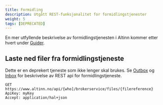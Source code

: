 ```yaml
---
title: Formidling
description: Utgått REST-funksjonalitet for formidlingstjenester
weight: 5
tags: [DEPRECATED]
---
```


En mer utfyllende beskrivelse av formidlingstjenesten i Altinn kommer etter hvert under [Guider](/docs/guides/).

## Laste ned filer fra formidlingstjeneste
Dette er en deprekert tjeneste som ikke lenger skal brukes. Se [Outbox](outbox.md) og [Inbox](inbox.md) for beskrivelse av REST api for formidlingstjeneste.

```HTTP
GET https://www.altinn.no/api/{who]/brokerservice/files/{filereference}
ApiKey: myKey
Accept: application/hal+json
```